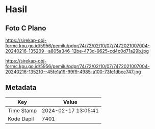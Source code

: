 # Hasil

## Foto C Plano

https://sirekap-obj-formc.kpu.go.id/5956/pemilu/pdpr/74/72/02/10/07/7472021007004-20240216-135209--a805a346-12be-473d-9625-cd4c0d71a29b.jpg

https://sirekap-obj-formc.kpu.go.id/5956/pemilu/pdpr/74/72/02/10/07/7472021007004-20240216-135210--45fe1a19-99f9-4985-a100-73fe1dbcc747.jpg


## Metadata

| Key        | Value               |
| ---------- | ------------------- |
| Time Stamp | 2024-02-17 13:05:41 |
| Kode Dapil | 7401                |



